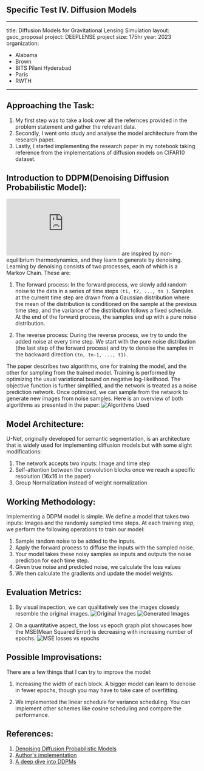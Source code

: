 ## Specific Test IV. Diffusion Models 

---
title: Diffusion Models for Gravitational Lensing Simulation
layout: gsoc_proposal
project: DEEPLENSE
project size: 175hr
year: 2023
organization:
  - Alabama
  - Brown
  - BITS Pilani Hyderabad
  - Paris
  - RWTH
---

## Approaching the Task: 

1) My first step was to take a look over all the refernces provided in the problem statement and gather the relevant data.
2) Secondly, I went onto study and analyse the model architecture from the research paper.
3) Lastly, I started implementing the research paper in my notebook taking reference from the implementations of diffusion models on CIFAR10 dataset.

## Introduction to DDPM(Denoising Diffusion Probabilistic Model):

![Diffusion models](https://arxiv.org/pdf/2006.11239.pdf) are inspired by non-equilibrium thermodynamics, and they learn to generate by denoising. Learning by denoising consists of two processes,
each of which is a Markov Chain. These are:

1. The forward process: In the forward process, we slowly add random noise to the data
in a series of time steps `(t1, t2, ..., tn )`. Samples at the current time step are
drawn from a Gaussian distribution where the mean of the distribution is conditioned
on the sample at the previous time step, and the variance of the distribution follows
a fixed schedule. At the end of the forward process, the samples end up with a pure
noise distribution.

2. The reverse process: During the reverse process, we try to undo the added noise at
every time step. We start with the pure noise distribution (the last step of the
forward process) and try to denoise the samples in the backward direction
`(tn, tn-1, ..., t1)`.

The paper describes two algorithms, one for training the model, and the other for sampling from the trained model. Training is performed by optimizing the usual variational bound on negative log-likelihood. The objective function is further simplified, and the network is treated as a noise prediction network. Once optimized, we can sample from the network to generate new images from noise samples. Here is an overview of both algorithms as presented in the paper:
![Algorithms Used](https://github.com/Shashankss1205/ML4SCI/blob/main/Specific%20Test%204/Images%20Folder/Algorithms.png)

## Model Architecture:

U-Net, originally developed for semantic segmentation, is an architecture that is widely used for implementing diffusion models but with some slight modifications:

1) The network accepts two inputs: Image and time step
2) Self-attention between the convolution blocks once we reach a specific resolution (16x16 in the paper)
3) Group Normalization instead of weight normalization

## Working Methodology:

Implementing a DDPM model is simple. We define a model that takes two inputs: Images and the randomly sampled time steps. At each training step, we perform the following operations to train our model:

1) Sample random noise to be added to the inputs.
2) Apply the forward process to diffuse the inputs with the sampled noise.
3) Your model takes these noisy samples as inputs and outputs the noise prediction for each time step.
4) Given true noise and predicted noise, we calculate the loss values
5) We then calculate the gradients and update the model weights.

## Evaluation Metrics: 

1) By visual inspection, we can qualitatively see the images closesly resemble the original images.
![Original Images](https://github.com/Shashankss1205/ML4SCI/blob/main/Specific%20Test%204/Images%20Folder/GeneratedImages.png)
![Generated Images](https://github.com/Shashankss1205/ML4SCI/blob/main/Specific%20Test%204/Images%20Folder/GeneratedImages.png)

2) On a quantitative aspect, the loss vs epoch graph plot showcases how the MSE(Mean Squared Error) is decreasing with increasing number of epochs.
![MSE losses vs epochs](https://github.com/Shashankss1205/ML4SCI/blob/main/Specific%20Test%204/Images%20Folder/TrainingLoss.png)

## Possible Improvisations:

There are a few things that I can try to improve the model:

1) Increasing the width of each block. A bigger model can learn to denoise in fewer epochs, though you may have to take care of overfitting.

2) We implemented the linear schedule for variance scheduling. You can implement other schemes like cosine scheduling and compare the performance.

## References:

1. [Denoising Diffusion Probabilistic Models](https://arxiv.org/abs/2006.11239)
2. [Author's implementation](https://github.com/hojonathanho/diffusion)
3. [A deep dive into DDPMs](https://magic-with-latents.github.io/latent/posts/ddpms/part3/)

